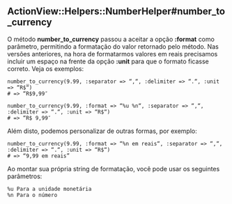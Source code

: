 ## ActionView::Helpers::NumberHelper#number\_to\_currency

O método **number\_to\_currency** passou a aceitar a opção **:format** como parâmetro, permitindo a formatação do valor retornado pelo método. Nas versões anteriores, na hora de formatarmos valores em reais precisamos incluir um espaço na frente da opção **:unit** para que o formato ficasse correto. Veja os exemplos:

	number_to_currency(9.99, :separator => “,“, :delimiter => “.“, :unit => “R$“)
	# => “R$9,99″

	number_to_currency(9.99, :format => “%u %n“, :separator => “,“, :delimiter => “.“, :unit => “R$“)
	# => “R$ 9,99″
	
Além disto, podemos personalizar de outras formas, por exemplo:

	number_to_currency(9.99, :format => “%n em reais“, :separator => “,“, :delimiter => “.“, :unit => “R$“)
	# => “9,99 em reais”

Ao montar sua própria string de formatação, você pode usar os seguintes parâmetros:

	%u Para a unidade monetária
	%n Para o número